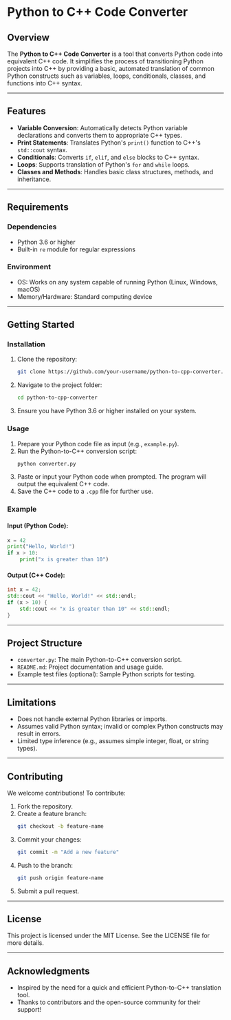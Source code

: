 # Python to C++ Code Converter

## Overview
The **Python to C++ Code Converter** is a tool that converts Python code into equivalent C++ code. It simplifies the process of transitioning Python projects into C++ by providing a basic, automated translation of common Python constructs such as variables, loops, conditionals, classes, and functions into C++ syntax.

---

## Features
- **Variable Conversion**: Automatically detects Python variable declarations and converts them to appropriate C++ types.
- **Print Statements**: Translates Python's `print()` function to C++'s `std::cout` syntax.
- **Conditionals**: Converts `if`, `elif`, and `else` blocks to C++ syntax.
- **Loops**: Supports translation of Python's `for` and `while` loops.
- **Classes and Methods**: Handles basic class structures, methods, and inheritance.

---

## Requirements

### Dependencies
- Python 3.6 or higher
- Built-in `re` module for regular expressions

### Environment
- OS: Works on any system capable of running Python (Linux, Windows, macOS)
- Memory/Hardware: Standard computing device

---

## Getting Started

### Installation
1. Clone the repository:
   ```bash
   git clone https://github.com/your-username/python-to-cpp-converter.git
   ```
2. Navigate to the project folder:
   ```bash
   cd python-to-cpp-converter
   ```
3. Ensure you have Python 3.6 or higher installed on your system.

### Usage
1. Prepare your Python code file as input (e.g., `example.py`).
2. Run the Python-to-C++ conversion script:
   ```bash
   python converter.py
   ```
3. Paste or input your Python code when prompted. The program will output the equivalent C++ code.
4. Save the C++ code to a `.cpp` file for further use.

### Example
#### Input (Python Code):
```python
x = 42
print("Hello, World!")
if x > 10:
    print("x is greater than 10")
```

#### Output (C++ Code):
```cpp
int x = 42;
std::cout << "Hello, World!" << std::endl;
if (x > 10) {
    std::cout << "x is greater than 10" << std::endl;
}
```

---

## Project Structure
- `converter.py`: The main Python-to-C++ conversion script.
- `README.md`: Project documentation and usage guide.
- Example test files (optional): Sample Python scripts for testing.

---

## Limitations
- Does not handle external Python libraries or imports.
- Assumes valid Python syntax; invalid or complex Python constructs may result in errors.
- Limited type inference (e.g., assumes simple integer, float, or string types).

---

## Contributing
We welcome contributions! To contribute:
1. Fork the repository.
2. Create a feature branch:
   ```bash
   git checkout -b feature-name
   ```
3. Commit your changes:
   ```bash
   git commit -m "Add a new feature"
   ```
4. Push to the branch:
   ```bash
   git push origin feature-name
   ```
5. Submit a pull request.

---

## License
This project is licensed under the MIT License. See the LICENSE file for more details.

---

## Acknowledgments
- Inspired by the need for a quick and efficient Python-to-C++ translation tool.
- Thanks to contributors and the open-source community for their support!

